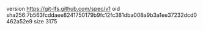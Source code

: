 version https://git-lfs.github.com/spec/v1
oid sha256:7b563fcddaee8241750179b9fc12fc381dba008a9b3a1ee37232dcd0462a52e9
size 3175
